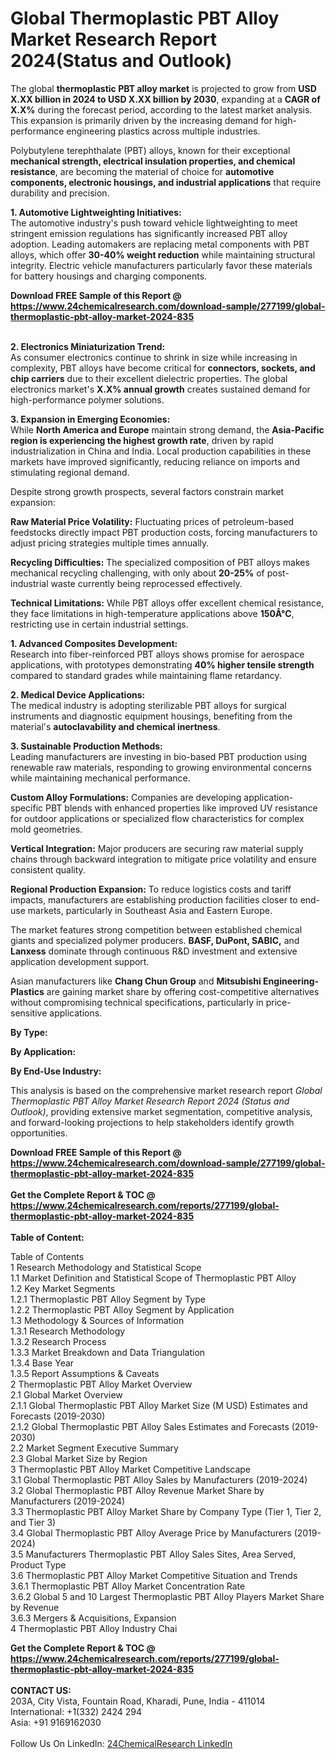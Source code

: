 <h1>Global Thermoplastic PBT Alloy Market Research Report 2024(Status and Outlook)</h1><p>The global <strong>thermoplastic PBT alloy market</strong> is projected to grow from <strong>USD X.XX billion in 2024 to USD X.XX billion by 2030</strong>, expanding at a <strong>CAGR of X.X%</strong> during the forecast period, according to the latest market analysis. This expansion is primarily driven by the increasing demand for high-performance engineering plastics across multiple industries.</p><p>Polybutylene terephthalate (PBT) alloys, known for their exceptional <strong>mechanical strength, electrical insulation properties, and chemical resistance</strong>, are becoming the material of choice for <strong>automotive components, electronic housings, and industrial applications</strong> that require durability and precision.</p><p><strong>1. Automotive Lightweighting Initiatives:</strong><br>
The automotive industry's push toward vehicle lightweighting to meet stringent emission regulations has significantly increased PBT alloy adoption. Leading automakers are replacing metal components with PBT alloys, which offer <strong>30-40% weight reduction</strong> while maintaining structural integrity. Electric vehicle manufacturers particularly favor these materials for battery housings and charging components.</p><div><b>Download FREE Sample of this Report @ 
            <a href="https://www.24chemicalresearch.com/download-sample/277199/global-thermoplastic-pbt-alloy-market-2024-835">
            https://www.24chemicalresearch.com/download-sample/277199/global-thermoplastic-pbt-alloy-market-2024-835</a></b></div><br><p><strong>2. Electronics Miniaturization Trend:</strong><br>
As consumer electronics continue to shrink in size while increasing in complexity, PBT alloys have become critical for <strong>connectors, sockets, and chip carriers</strong> due to their excellent dielectric properties. The global electronics market's <strong>X.X% annual growth</strong> creates sustained demand for high-performance polymer solutions.</p><p><strong>3. Expansion in Emerging Economies:</strong><br>
While <strong>North America and Europe</strong> maintain strong demand, the <strong>Asia-Pacific region is experiencing the highest growth rate</strong>, driven by rapid industrialization in China and India. Local production capabilities in these markets have improved significantly, reducing reliance on imports and stimulating regional demand.</p><p>Despite strong growth prospects, several factors constrain market expansion:</p><p><strong>Raw Material Price Volatility:</strong> Fluctuating prices of petroleum-based feedstocks directly impact PBT production costs, forcing manufacturers to adjust pricing strategies multiple times annually.</p><p><strong>Recycling Difficulties:</strong> The specialized composition of PBT alloys makes mechanical recycling challenging, with only about <strong>20-25%</strong> of post-industrial waste currently being reprocessed effectively.</p><p><strong>Technical Limitations:</strong> While PBT alloys offer excellent chemical resistance, they face limitations in high-temperature applications above <strong>150Â°C</strong>, restricting use in certain industrial settings.</p><p><strong>1. Advanced Composites Development:</strong><br>
Research into fiber-reinforced PBT alloys shows promise for aerospace applications, with prototypes demonstrating <strong>40% higher tensile strength</strong> compared to standard grades while maintaining flame retardancy.</p><p><strong>2. Medical Device Applications:</strong><br>
The medical industry is adopting sterilizable PBT alloys for surgical instruments and diagnostic equipment housings, benefiting from the material's <strong>autoclavability and chemical inertness</strong>.</p><p><strong>3. Sustainable Production Methods:</strong><br>
Leading manufacturers are investing in bio-based PBT production using renewable raw materials, responding to growing environmental concerns while maintaining mechanical performance.</p><p><strong>Custom Alloy Formulations:</strong> Companies are developing application-specific PBT blends with enhanced properties like improved UV resistance for outdoor applications or specialized flow characteristics for complex mold geometries.</p><p><strong>Vertical Integration:</strong> Major producers are securing raw material supply chains through backward integration to mitigate price volatility and ensure consistent quality.</p><p><strong>Regional Production Expansion:</strong> To reduce logistics costs and tariff impacts, manufacturers are establishing production facilities closer to end-use markets, particularly in Southeast Asia and Eastern Europe.</p><p>The market features strong competition between established chemical giants and specialized polymer producers. <strong>BASF, DuPont, SABIC,</strong> and <strong>Lanxess</strong> dominate through continuous R&amp;D investment and extensive application development support.</p><p>Asian manufacturers like <strong>Chang Chun Group</strong> and <strong>Mitsubishi Engineering-Plastics</strong> are gaining market share by offering cost-competitive alternatives without compromising technical specifications, particularly in price-sensitive applications.</p><p><strong>By Type:</strong></p><p><strong>By Application:</strong></p><p><strong>By End-Use Industry:</strong></p><p>This analysis is based on the comprehensive market research report <em>Global Thermoplastic PBT Alloy Market Research Report 2024 (Status and Outlook)</em>, providing extensive market segmentation, competitive analysis, and forward-looking projections to help stakeholders identify growth opportunities.</p><div><b>Download FREE Sample of this Report @ 
            <a href="https://www.24chemicalresearch.com/download-sample/277199/global-thermoplastic-pbt-alloy-market-2024-835">
            https://www.24chemicalresearch.com/download-sample/277199/global-thermoplastic-pbt-alloy-market-2024-835</a></b></div><br><div><b>Get the Complete Report & TOC @ 
            <a href="https://www.24chemicalresearch.com/reports/277199/global-thermoplastic-pbt-alloy-market-2024-835">
            https://www.24chemicalresearch.com/reports/277199/global-thermoplastic-pbt-alloy-market-2024-835</a></b></div><br>
            <b>Table of Content:</b><p>Table of Contents<br />
1 Research Methodology and Statistical Scope<br />
1.1 Market Definition and Statistical Scope of Thermoplastic PBT Alloy<br />
1.2 Key Market Segments<br />
1.2.1 Thermoplastic PBT Alloy Segment by Type<br />
1.2.2 Thermoplastic PBT Alloy Segment by Application<br />
1.3 Methodology & Sources of Information<br />
1.3.1 Research Methodology<br />
1.3.2 Research Process<br />
1.3.3 Market Breakdown and Data Triangulation<br />
1.3.4 Base Year<br />
1.3.5 Report Assumptions & Caveats<br />
2 Thermoplastic PBT Alloy Market Overview<br />
2.1 Global Market Overview<br />
2.1.1 Global Thermoplastic PBT Alloy Market Size (M USD) Estimates and Forecasts (2019-2030)<br />
2.1.2 Global Thermoplastic PBT Alloy Sales Estimates and Forecasts (2019-2030)<br />
2.2 Market Segment Executive Summary<br />
2.3 Global Market Size by Region<br />
3 Thermoplastic PBT Alloy Market Competitive Landscape<br />
3.1 Global Thermoplastic PBT Alloy Sales by Manufacturers (2019-2024)<br />
3.2 Global Thermoplastic PBT Alloy Revenue Market Share by Manufacturers (2019-2024)<br />
3.3 Thermoplastic PBT Alloy Market Share by Company Type (Tier 1, Tier 2, and Tier 3)<br />
3.4 Global Thermoplastic PBT Alloy Average Price by Manufacturers (2019-2024)<br />
3.5 Manufacturers Thermoplastic PBT Alloy Sales Sites, Area Served, Product Type<br />
3.6 Thermoplastic PBT Alloy Market Competitive Situation and Trends<br />
3.6.1 Thermoplastic PBT Alloy Market Concentration Rate<br />
3.6.2 Global 5 and 10 Largest Thermoplastic PBT Alloy Players Market Share by Revenue<br />
3.6.3 Mergers & Acquisitions, Expansion<br />
4 Thermoplastic PBT Alloy Industry Chai</p><div><b>Get the Complete Report & TOC @ 
            <a href="https://www.24chemicalresearch.com/reports/277199/global-thermoplastic-pbt-alloy-market-2024-835">
            https://www.24chemicalresearch.com/reports/277199/global-thermoplastic-pbt-alloy-market-2024-835</a></b></div><br><b>CONTACT US:</b><br>
            203A, City Vista, Fountain Road, Kharadi, Pune, India - 411014<br>
            International: +1(332) 2424 294<br>
            Asia: +91 9169162030 <br><br>
            Follow Us On LinkedIn: <a href="https://www.linkedin.com/company/24chemicalresearch/">24ChemicalResearch LinkedIn</a>